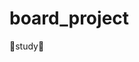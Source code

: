 # board_project
📝study📝
<a href="https://insidious-jacket-6ef.notion.site/REST-API-JPA-d3f7b9441d1d4b29bfe351305760b160"></a>
